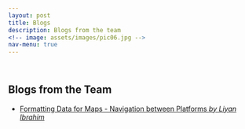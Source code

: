 ```yaml
---
layout: post
title: Blogs
description: Blogs from the team 
<!-- image: assets/images/pic06.jpg -->
nav-menu: true
---
```


<!-- One -->
<section id="one">
	<div class="inner">
		<header class="major">
<!-- 			<h1>Blogs</h1> -->
		</header>

<!-- Content -->
<h2 id="content">Blogs from the Team </h2>
<p>
	<ul>
		<li><a href="/blog1.html" class="link">Formatting Data for Maps - Navigation between Platforms <i>by Liyan Ibrahim</i></a></li>
<!-- </p> -->



